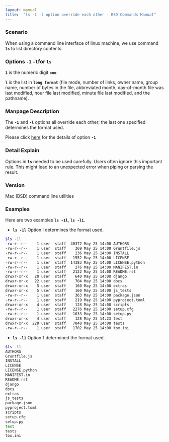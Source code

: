 ```yaml
---
layout: manual
title:  "ls -1 -l option override each other - BSD Commands Manual"
---
```


### Scenario
When using a command line interface of linux machine, we use command __`ls`__ to list directory contents.

### Options `-1` `-l`for `ls` 
__`1`__ is the numeric digit __`one`__.

__`l`__ is the list in __`long format`__ (file mode, number of links, owner name, group name, number of bytes in the file, abbreviated month, day-of-month file was last modified, hour file last modified, minute file last modified, and the pathname).

### Manpage Description
The __`-1`__ and __`-l`__ options all override each other; the last one specified determines the format used.

Please click [here](https://clidetail.com/manuals/ls1/) for the details of option __`-1`__

### Detail Explain

Options in __`ls`__ needed to be used carefully. Users often ignore this important rule. This might lead to an unexpected error when piping or parsing the result. 

### Version
Mac (BSD) command line utilities

### Examples
Here are two examples __`ls -1l`__, __`ls -l1`__.

- __`ls -1l`__ Option l determines the format used.

```bash
$ls -1l
-rw-r--r--    1 user  staff  40372 May 25 14:00 AUTHORS
-rw-r--r--    1 user  staff    369 May 25 14:00 Gruntfile.js
-rw-r--r--    1 user  staff    236 May 25 14:00 INSTALL
-rw-r--r--    1 user  staff   1552 May 25 14:00 LICENSE
-rw-r--r--    1 user  staff  14383 May 25 14:00 LICENSE.python
-rw-r--r--    1 user  staff    276 May 25 14:00 MANIFEST.in
-rw-r--r--    1 user  staff   2122 May 25 14:00 README.rst
drwxr-xr-x   20 user  staff    640 May 25 14:00 django
drwxr-xr-x   22 user  staff    704 May 25 14:00 docs
drwxr-xr-x    5 user  staff    160 May 25 14:00 extras
drwxr-xr-x    5 user  staff    160 May 25 14:00 js_tests
-rw-r--r--    1 user  staff    363 May 25 14:00 package.json
-rw-r--r--    1 user  staff    219 May 25 14:00 pyproject.toml
drwxr-xr-x    4 user  staff    128 May 25 14:00 scripts
-rw-r--r--    1 user  staff   2276 May 25 14:00 setup.cfg
-rw-r--r--    1 user  staff   1633 May 25 14:00 setup.py
drwxr-xr-x    4 user  staff    128 May 25 14:23 test
drwxr-xr-x  220 user  staff   7040 May 25 14:00 tests
-rw-r--r--    1 user  staff   1702 May 25 14:00 tox.ini
```

- __`ls -l1`__ Option 1 determined the format used.

```bash
$ls -l1 
AUTHORS
Gruntfile.js
INSTALL
LICENSE
LICENSE.python
MANIFEST.in
README.rst
django
docs
extras
js_tests
package.json
pyproject.toml
scripts
setup.cfg
setup.py
test
tests
tox.ini
```

